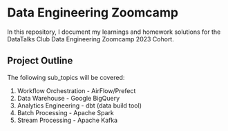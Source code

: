 # Data Engineering Zoomcamp

In this repository, I document my learnings and homework solutions for the DataTalks Club Data Engineering Zoomcamp 2023 Cohort. 

## Project Outline

The following sub_topics will be covered:

1. Workflow Orchestration - AirFlow/Prefect
2. Data Warehouse - Google BigQuery
3. Analytics Engineering - dbt (data build tool)
4. Batch Processing - Apache Spark
5. Stream Processing - Apache Kafka
